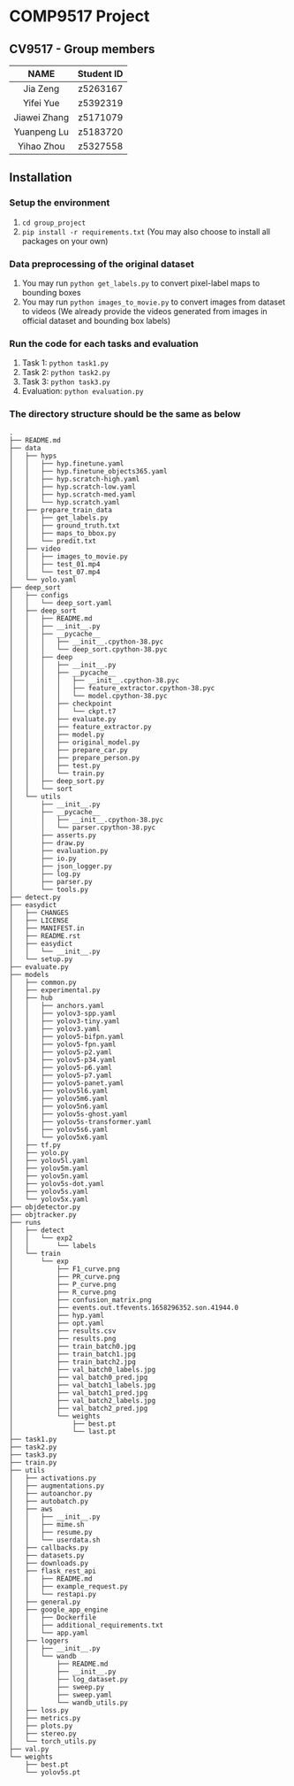 # COMP9517 Project

## CV9517 - Group members

|      NAME      | Student ID |
|:--------------:|:----------:|
|   Jia Zeng     |  z5263167  |
|   Yifei Yue    |  z5392319  |
|  Jiawei Zhang  |  z5171079  |
|   Yuanpeng Lu  |  z5183720  |
| Yihao Zhou     |  z5327558  |

## Installation

### Setup the environment

1. `cd group_project`
2. `pip install -r requirements.txt` (You may also choose to install all packages on your own)

### Data preprocessing of the original dataset

1. You may run `python get_labels.py` to convert pixel-label maps to bounding boxes
2. You may run `python images_to_movie.py` to convert images from dataset to videos
(We already provide the videos generated from images in official dataset and bounding box labels)

### Run the code for each tasks and evaluation

1. Task 1: `python task1.py`
2. Task 2: `python task2.py`
3. Task 3: `python task3.py`
4. Evaluation: `python evaluation.py`

### The directory structure should be the same as below

```tree
.
├── README.md
├── data
│   ├── hyps
│   │   ├── hyp.finetune.yaml
│   │   ├── hyp.finetune_objects365.yaml
│   │   ├── hyp.scratch-high.yaml
│   │   ├── hyp.scratch-low.yaml
│   │   ├── hyp.scratch-med.yaml
│   │   └── hyp.scratch.yaml
│   ├── prepare_train_data
│   │   ├── get_labels.py
│   │   ├── ground_truth.txt
│   │   ├── maps_to_bbox.py
│   │   └── predit.txt
│   ├── video
│   │   ├── images_to_movie.py
│   │   ├── test_01.mp4
│   │   └── test_07.mp4
│   └── yolo.yaml
├── deep_sort
│   ├── configs
│   │   └── deep_sort.yaml
│   ├── deep_sort
│   │   ├── README.md
│   │   ├── __init__.py
│   │   ├── __pycache__
│   │   │   ├── __init__.cpython-38.pyc
│   │   │   └── deep_sort.cpython-38.pyc
│   │   ├── deep
│   │   │   ├── __init__.py
│   │   │   ├── __pycache__
│   │   │   │   ├── __init__.cpython-38.pyc
│   │   │   │   ├── feature_extractor.cpython-38.pyc
│   │   │   │   └── model.cpython-38.pyc
│   │   │   ├── checkpoint
│   │   │   │   └── ckpt.t7
│   │   │   ├── evaluate.py
│   │   │   ├── feature_extractor.py
│   │   │   ├── model.py
│   │   │   ├── original_model.py
│   │   │   ├── prepare_car.py
│   │   │   ├── prepare_person.py
│   │   │   ├── test.py
│   │   │   └── train.py
│   │   ├── deep_sort.py
│   │   └── sort
│   └── utils
│       ├── __init__.py
│       ├── __pycache__
│       │   ├── __init__.cpython-38.pyc
│       │   └── parser.cpython-38.pyc
│       ├── asserts.py
│       ├── draw.py
│       ├── evaluation.py
│       ├── io.py
│       ├── json_logger.py
│       ├── log.py
│       ├── parser.py
│       └── tools.py
├── detect.py
├── easydict
│   ├── CHANGES
│   ├── LICENSE
│   ├── MANIFEST.in
│   ├── README.rst
│   ├── easydict
│   │   └── __init__.py
│   └── setup.py
├── evaluate.py
├── models
│   ├── common.py
│   ├── experimental.py
│   ├── hub
│   │   ├── anchors.yaml
│   │   ├── yolov3-spp.yaml
│   │   ├── yolov3-tiny.yaml
│   │   ├── yolov3.yaml
│   │   ├── yolov5-bifpn.yaml
│   │   ├── yolov5-fpn.yaml
│   │   ├── yolov5-p2.yaml
│   │   ├── yolov5-p34.yaml
│   │   ├── yolov5-p6.yaml
│   │   ├── yolov5-p7.yaml
│   │   ├── yolov5-panet.yaml
│   │   ├── yolov5l6.yaml
│   │   ├── yolov5m6.yaml
│   │   ├── yolov5n6.yaml
│   │   ├── yolov5s-ghost.yaml
│   │   ├── yolov5s-transformer.yaml
│   │   ├── yolov5s6.yaml
│   │   └── yolov5x6.yaml
│   ├── tf.py
│   ├── yolo.py
│   ├── yolov5l.yaml
│   ├── yolov5m.yaml
│   ├── yolov5n.yaml
│   ├── yolov5s-dot.yaml
│   ├── yolov5s.yaml
│   └── yolov5x.yaml
├── objdetector.py
├── objtracker.py
├── runs
│   ├── detect
│   │   └── exp2
│   │       └── labels
│   └── train
│       └── exp
│           ├── F1_curve.png
│           ├── PR_curve.png
│           ├── P_curve.png
│           ├── R_curve.png
│           ├── confusion_matrix.png
│           ├── events.out.tfevents.1658296352.son.41944.0
│           ├── hyp.yaml
│           ├── opt.yaml
│           ├── results.csv
│           ├── results.png
│           ├── train_batch0.jpg
│           ├── train_batch1.jpg
│           ├── train_batch2.jpg
│           ├── val_batch0_labels.jpg
│           ├── val_batch0_pred.jpg
│           ├── val_batch1_labels.jpg
│           ├── val_batch1_pred.jpg
│           ├── val_batch2_labels.jpg
│           ├── val_batch2_pred.jpg
│           └── weights
│               ├── best.pt
│               └── last.pt
├── task1.py
├── task2.py
├── task3.py
├── train.py
├── utils
│   ├── activations.py
│   ├── augmentations.py
│   ├── autoanchor.py
│   ├── autobatch.py
│   ├── aws
│   │   ├── __init__.py
│   │   ├── mime.sh
│   │   ├── resume.py
│   │   └── userdata.sh
│   ├── callbacks.py
│   ├── datasets.py
│   ├── downloads.py
│   ├── flask_rest_api
│   │   ├── README.md
│   │   ├── example_request.py
│   │   └── restapi.py
│   ├── general.py
│   ├── google_app_engine
│   │   ├── Dockerfile
│   │   ├── additional_requirements.txt
│   │   └── app.yaml
│   ├── loggers
│   │   ├── __init__.py
│   │   └── wandb
│   │       ├── README.md
│   │       ├── __init__.py
│   │       ├── log_dataset.py
│   │       ├── sweep.py
│   │       ├── sweep.yaml
│   │       └── wandb_utils.py
│   ├── loss.py
│   ├── metrics.py
│   ├── plots.py
│   ├── stereo.py
│   └── torch_utils.py
├── val.py
└── weights
    ├── best.pt
    └── yolov5s.pt
```
